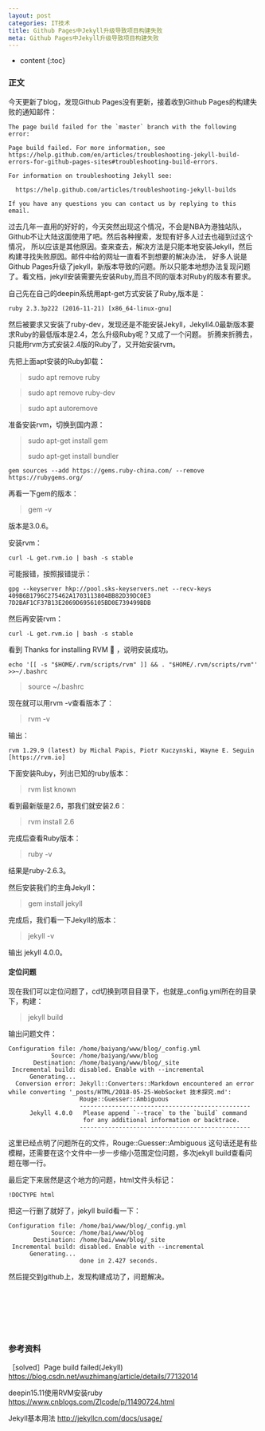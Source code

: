 ```yaml
---
layout: post
categories: IT技术
title: Github Pages中Jekyll升级导致项目构建失败
meta: Github Pages中Jekyll升级导致项目构建失败
---
```

* content
{:toc}

### 正文

今天更新了blog，发现Github Pages没有更新，接着收到Github Pages的构建失败的通知邮件：
```
The page build failed for the `master` branch with the following error: 

Page build failed. For more information, see https://help.github.com/en/articles/troubleshooting-jekyll-build-errors-for-github-pages-sites#troubleshooting-build-errors. 

For information on troubleshooting Jekyll see: 

  https://help.github.com/articles/troubleshooting-jekyll-builds 

If you have any questions you can contact us by replying to this email. 
```

过去几年一直用的好好的，今天突然出现这个情况，不会是NBA为港独站队，Github不让大陆这面使用了吧。然后各种搜索，发现有好多人过去也碰到过这个情况，
所以应该是其他原因。查来查去，解决方法是只能本地安装Jekyll，然后构建寻找失败原因。邮件中给的网址一直看不到想要的解决办法，
好多人说是Github Pages升级了jekyll，新版本导致的问题。所以只能本地想办法复现问题了。看文档，jekyll安装需要先安装Ruby,而且不同的版本对Ruby的版本有要求。

自己先在自己的deepin系统用apt-get方式安装了Ruby,版本是：
```
ruby 2.3.3p222 (2016-11-21) [x86_64-linux-gnu]
```

然后被要求又安装了ruby-dev，发现还是不能安装Jekyll，Jekyll4.0最新版本要求Ruby的最低版本是2.4，怎么升级Ruby呢？又成了一个问题。
折腾来折腾去，只能用rvm方式安装2.4版的Ruby了，又开始安装rvm。

先把上面apt安装的Ruby卸载：

> sudo apt remove ruby

> sudo apt remove ruby-dev

> sudo apt autoremove 

准备安装rvm，切换到国内源：

> sudo apt-get install gem
> 
> sudo apt-get install bundler

```
gem sources --add https://gems.ruby-china.com/ --remove https://rubygems.org/
```

再看一下gem的版本：

> gem -v

版本是3.0.6。

安装rvm：
```
curl -L get.rvm.io | bash -s stable
```

可能报错，按照报错提示：

```
gpg --keyserver hkp://pool.sks-keyservers.net --recv-keys 409B6B1796C275462A1703113804BB82D39DC0E3 7D2BAF1CF37B13E2069D6956105BD0E739499BDB
```

然后再安装rvm：
```
curl -L get.rvm.io | bash -s stable
```

看到 Thanks for installing RVM 🙏 ，说明安装成功。

```
echo '[[ -s "$HOME/.rvm/scripts/rvm" ]] && . "$HOME/.rvm/scripts/rvm"' >>~/.bashrc
```

> source ~/.bashrc

现在就可以用rvm -v查看版本了：

> rvm -v

输出：
```
rvm 1.29.9 (latest) by Michal Papis, Piotr Kuczynski, Wayne E. Seguin [https://rvm.io]
```

下面安装Ruby，列出已知的ruby版本：

> rvm list known

看到最新版是2.6，那我们就安装2.6：

> rvm install 2.6

完成后查看Ruby版本：

> ruby -v

结果是ruby-2.6.3。

然后安装我们的主角Jekyll：

> gem install jekyll

完成后，我们看一下Jekyll的版本：

> jekyll -v

输出 jekyll 4.0.0。

#### 定位问题

现在我们可以定位问题了，cd切换到项目目录下，也就是_config.yml所在的目录下，构建：

> jekyll build

输出问题文件：
```
Configuration file: /home/baiyang/www/blog/_config.yml
            Source: /home/baiyang/www/blog
       Destination: /home/baiyang/www/blog/_site
 Incremental build: disabled. Enable with --incremental
      Generating... 
  Conversion error: Jekyll::Converters::Markdown encountered an error while converting '_posts/HTML/2018-05-25-WebSocket 技术探究.md':
                    Rouge::Guesser::Ambiguous
                    ------------------------------------------------
      Jekyll 4.0.0   Please append `--trace` to the `build` command 
                     for any additional information or backtrace. 
                    ------------------------------------------------
```

这里已经点明了问题所在的文件，Rouge::Guesser::Ambiguous 这句话还是有些模糊，还需要在这个文件中一步一步缩小范围定位问题，多次jekyll build查看问题在哪一行。

最后定下来居然是这个地方的问题，html文件头标记：

```
!DOCTYPE html  
```

把这一行删了就好了，jekyll build看一下：
```
Configuration file: /home/bai/www/blog/_config.yml
            Source: /home/bai/www/blog
       Destination: /home/bai/www/blog/_site
 Incremental build: disabled. Enable with --incremental
      Generating... 
                    done in 2.427 seconds.
```

然后提交到github上，发现构建成功了，问题解决。

<br/><br/><br/><br/><br/>
### 参考资料

［solved］Page build failed(Jekyll) <https://blog.csdn.net/wuzhimang/article/details/77132014>

deepin15.11使用RVM安装ruby <https://www.cnblogs.com/Zlcode/p/11490724.html>

Jekyll基本用法 <http://jekyllcn.com/docs/usage/>
